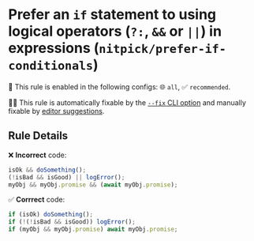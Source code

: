 # Prefer an `if` statement to using logical operators (`?:`, `&&` or `||`) in expressions (`nitpick/prefer-if-conditionals`)

💼 This rule is enabled in the following configs: 🌐 `all`, ✅ `recommended`.

🔧💡 This rule is automatically fixable by the [`--fix` CLI option](https://eslint.org/docs/latest/user-guide/command-line-interface#--fix) and manually fixable by [editor suggestions](https://eslint.org/docs/developer-guide/working-with-rules#providing-suggestions).

<!-- end auto-generated rule header -->

## Rule Details

❌ **Incorrect** code:

```js
isOk && doSomething();
(!isBad && isGood) || logError();
myObj && myObj.promise && (await myObj.promise);
```

✅ **Corrrect** code:

```js
if (isOk) doSomething();
if (!(!isBad && isGood)) logError();
if (myObj && myObj.promise) await myObj.promise;
```
